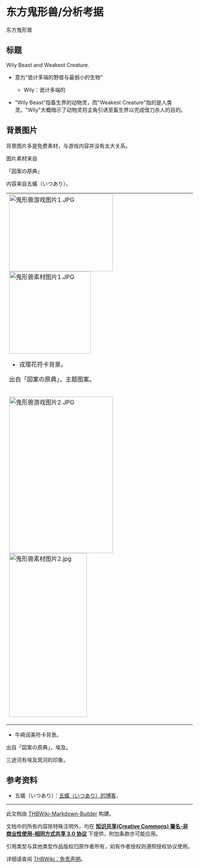 # 东方鬼形兽/分析考据

<!-- source html: G:\repos\THBWiki-Markdown-Builder\THBWikiMarkdown\Temp\main\f\f2\ns0%3A%E4%B8%9C%E6%96%B9%E9%AC%BC%E5%BD%A2%E5%85%BD%2F%E5%88%86%E6%9E%90%E8%80%83%E6%8D%AE.html -->

东方鬼形兽

## 标题
  
Wily Beast and Weakest Creature.
  

- 意为“诡计多端的野兽与最弱小的生物”
  - Wily：诡计多端的

- "Wily Beast"指畜生界的动物灵，而"Weakest Creature"指的是人类灵。"Wily"大概暗示了动物灵将主角引诱至畜生界以完成借刀杀人的目的。

## 背景图片

  
背景图片多是免费素材，与游戏内容并没有太大关系。  

图片素材来自  

「図案の原典」  

  

内容来自五蟻（いつあり）。
  



<table>
<tbody><tr>
<td><a href="./文件-鬼形兽游戏图片1.JPG.md" class="image"><img alt="鬼形兽游戏图片1.JPG" src="https://upload.thwiki.cc/f/fa/%E9%AC%BC%E5%BD%A2%E5%85%BD%E6%B8%B8%E6%88%8F%E5%9B%BE%E7%89%871.JPG" decoding="async" loading="lazy" width="280" height="208" data-file-width="268" data-file-height="199"></a> <a href="./文件-鬼形兽素材图片1.JPG.md" class="image"><img alt="鬼形兽素材图片1.JPG" src="https://upload.thwiki.cc/2/24/%E9%AC%BC%E5%BD%A2%E5%85%BD%E7%B4%A0%E6%9D%90%E5%9B%BE%E7%89%871.JPG" decoding="async" loading="lazy" width="220" height="222" data-file-width="198" data-file-height="200"></a>
<ul><li>戎璎花符卡背景。</li></ul>
<p>出自「図案の原典」，主题图案。<br>
</p><p><br>
<a href="./文件-鬼形兽游戏图片2.JPG.md" class="image"><img alt="鬼形兽游戏图片2.JPG" src="https://upload.thwiki.cc/0/00/%E9%AC%BC%E5%BD%A2%E5%85%BD%E6%B8%B8%E6%88%8F%E5%9B%BE%E7%89%872.JPG" decoding="async" loading="lazy" width="280" height="422" data-file-width="278" data-file-height="419"></a> <a href="./文件-鬼形兽素材图片2.jpg.md" class="image"><img alt="鬼形兽素材图片2.jpg" src="https://upload.thwiki.cc/0/09/%E9%AC%BC%E5%BD%A2%E5%85%BD%E7%B4%A0%E6%9D%90%E5%9B%BE%E7%89%872.jpg" decoding="async" loading="lazy" width="210" height="442" data-file-width="204" data-file-height="429"></a> 
</p>
</td></tr></tbody></table>


- 牛崎润美符卡背景。

  
出自「図案の原典」，埃及。  

三途河有埃及冥河的印象。  

  

## 参考资料
- 五蟻（いつあり）：[五蟻（いつあり）的博客](http://abysmalhypogeum.web.fc2.com/iroiro/kikeijuu.htm)．





---

此文档由 [THBWiki-Markdown-Builder](https://github.com/Delsin-Yu/THBWiki-Markdown-Builder) 构建。

文档中的所有内容除特殊注明外，均在 [**知识共享(Creative Commons) 署名-非商业性使用-相同方式共享 3.0 协议**](https://creativecommons.org/licenses/by-sa/3.0/deed.zh-hans) 下提供，附加条款亦可能应用。

引用类型与其他类型作品版权归原作者所有，如有作者授权则遵照授权协议使用。

详细请查阅 [THBWiki：免责声明](https://thbwiki.cc/THBWiki:%E5%85%8D%E8%B4%A3%E5%A3%B0%E6%98%8E)。


